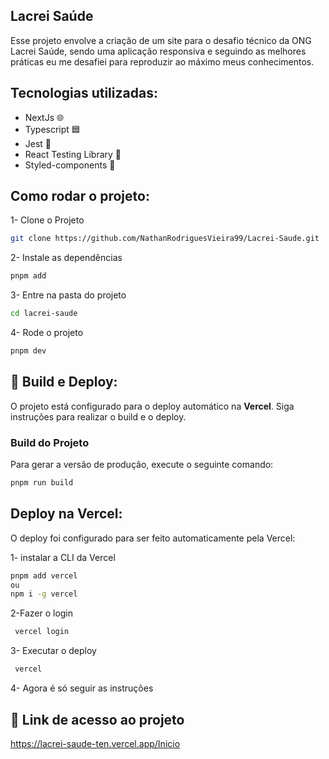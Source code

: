 ## Lacrei Saúde

Esse projeto envolve a criação de um site para o desafio técnico da ONG Lacrei Saúde, sendo uma aplicação responsiva e seguindo as melhores práticas eu me desafiei para reproduzir ao máximo meus conhecimentos.

## Tecnologias utilizadas:

- NextJs 🌐
- Typescript 🟦
- Jest 🧪
- React Testing Library 🦉
- Styled-components 💅

## Como rodar o projeto:

1- Clone o Projeto

```bash
git clone https://github.com/NathanRodriguesVieira99/Lacrei-Saude.git
```

2- Instale as dependências

```bash
pnpm add
```

3- Entre na pasta do projeto

```bash
cd lacrei-saude
```

4- Rode o projeto

```bash
pnpm dev
```

## 🚀 Build e Deploy:

O projeto está configurado para o deploy automático na **Vercel**. Siga instruções para realizar o build e o deploy.

### **Build do Projeto**

Para gerar a versão de produção, execute o seguinte comando:

```bash
pnpm run build
```

## Deploy na Vercel:

O deploy foi configurado para ser feito automaticamente pela Vercel:

1- instalar a CLI da Vercel

```bash
pnpm add vercel
ou
npm i -g vercel
```

2-Fazer o login

```bash
 vercel login
```

3- Executar o deploy

```bash
 vercel
```

4- Agora é só seguir as instruções

## 🔎 Link de acesso ao projeto

https://lacrei-saude-ten.vercel.app/Inicio
